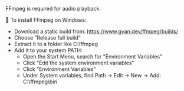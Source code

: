 FFmpeg is required for audio playback.

🔧 To install FFmpeg on Windows:
- Download a static build from: https://www.gyan.dev/ffmpeg/builds/
- Choose “Release full build”
- Extract it to a folder like C:\ffmpeg
- Add it to your system PATH:
    - Open the Start Menu, search for "Environment Variables"
    - Click "Edit the system environment variables"
    - Click "Environment Variables"
    - Under System variables, find Path → Edit → New → Add:  C:\ffmpeg\bin

